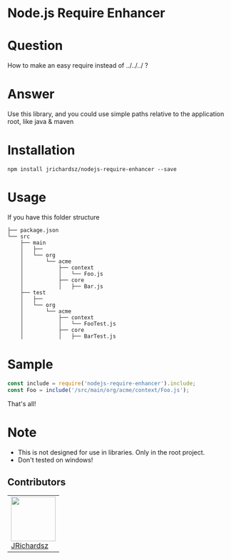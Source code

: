 # Node.js Require Enhancer

# Question

How to make an easy require instead of ../../../ ?

# Answer

Use this library, and you could use simple paths relative to the application root, like java & maven

# Installation

```
npm install jrichardsz/nodejs-require-enhancer --save
```

# Usage

If you have this folder structure
```
├── package.json
└── src
    ├── main
    │   ├──
    │   └── org
    │       └── acme
    │           ├── context
    │           │   └── Foo.js
    │           ├── core
    │           │   ├── Bar.js
    ├── test
    │   ├──
    │   └── org
    │       └── acme
    │           ├── context
    │           │   └── FooTest.js
    │           ├── core
    │           │   ├── BarTest.js

```

# Sample

```js
const include = require('nodejs-require-enhancer').include;
const Foo = include('/src/main/org/acme/context/Foo.js');
```

That's all!


# Note

- This is not designed for use in libraries. Only in the root project.
- Don't tested on windows!

## Contributors

<table>
  <tbody>
    <td>
      <img src="https://avatars0.githubusercontent.com/u/3322836?s=460&v=4" width="100px;"/>
      <br />
      <label><a href="http://jrichardsz.github.io/">JRichardsz</a></label>
      <br />
    </td>
  </tbody>
</table>